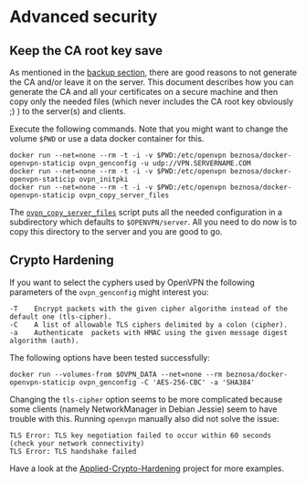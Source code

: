 # Advanced security

## Keep the CA root key save
As mentioned in the [backup section](/docs/backup.md), there are good reasons to not generate the CA and/or leave it on the server. This document describes how you can generate the CA and all your certificates on a secure machine and then copy only the needed files (which never includes the CA root key obviously ;) ) to the server(s) and clients.

Execute the following commands. Note that you might want to change the volume `$PWD` or use a data docker container for this.

    docker run --net=none --rm -t -i -v $PWD:/etc/openvpn beznosa/docker-openvpn-staticip ovpn_genconfig -u udp://VPN.SERVERNAME.COM
    docker run --net=none --rm -t -i -v $PWD:/etc/openvpn beznosa/docker-openvpn-staticip ovpn_initpki
    docker run --net=none --rm -t -i -v $PWD:/etc/openvpn beznosa/docker-openvpn-staticip ovpn_copy_server_files

The [`ovpn_copy_server_files`](/bin/ovpn_copy_server_files) script puts all the needed configuration in a subdirectory which defaults to `$OPENVPN/server`. All you need to do now is to copy this directory to the server and you are good to go.

## Crypto Hardening

If you want to select the cyphers used by OpenVPN the following parameters of the `ovpn_genconfig` might interest you:

    -T    Encrypt packets with the given cipher algorithm instead of the default one (tls-cipher).
    -C    A list of allowable TLS ciphers delimited by a colon (cipher).
    -a    Authenticate  packets with HMAC using the given message digest algorithm (auth).


The following options have been tested successfully:

    docker run --volumes-from $OVPN_DATA --net=none --rm beznosa/docker-openvpn-staticip ovpn_genconfig -C 'AES-256-CBC' -a 'SHA384'

Changing the `tls-cipher` option seems to be more complicated because some clients (namely NetworkManager in Debian Jessie) seem to have trouble with this. Running `openvpn` manually also did not solve the issue:

    TLS Error: TLS key negotiation failed to occur within 60 seconds (check your network connectivity)
    TLS Error: TLS handshake failed

Have a look at the [Applied-Crypto-Hardening](https://github.com/BetterCrypto/Applied-Crypto-Hardening/tree/master/src/configuration/VPNs/OpenVPN) project for more examples.
